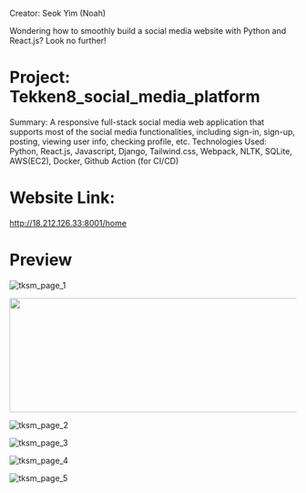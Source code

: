 Creator: Seok Yim (Noah)

Wondering how to smoothly build a social media website with Python and React.js? Look no further!

# Project: Tekken8_social_media_platform
Summary: A responsive full-stack social media web application that supports most of the social media functionalities, including sign-in, sign-up, posting, viewing user info, checking profile, etc.
Technologies Used: Python, React.js, Javascript, Django, Tailwind.css, Webpack, NLTK, SQLite, AWS(EC2), Docker, Github Action (for CI/CD)

<h1>Website Link:</h1>
<a href="http://18.212.126.33:8001/home">http://18.212.126.33:8001/home</a>

# Preview
![tksm_page_1](https://github.com/seokyim8/Tekken8_social_media_platform/assets/49558316/ac748e38-2e71-48bb-b88e-728cd956e32b)

<img src="https://github.com/seokyim8/Tekken8_social_media_platform/assets/49558316/c45a4401-8b19-4ffc-84b1-63bcc626fcbf" height=200 width=600 />

![tksm_page_2](https://github.com/seokyim8/Tekken8_social_media_platform/assets/49558316/c45a4401-8b19-4ffc-84b1-63bcc626fcbf)

![tksm_page_3](https://github.com/seokyim8/Tekken8_social_media_platform/assets/49558316/9ff86072-b654-48d8-8829-9d807fbb2d06)

![tksm_page_4](https://github.com/seokyim8/Tekken8_social_media_platform/assets/49558316/f537072c-34c1-4a0d-b8bc-40423c2849d6)

![tksm_page_5](https://github.com/seokyim8/Tekken8_social_media_platform/assets/49558316/3b5630f1-7768-4263-9282-ad9e3b81330a)
